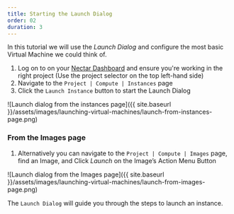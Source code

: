 ```yaml
---
title: Starting the Launch Dialog
order: 02
duration: 3
---
```


In this tutorial we will use the *Launch Dialog* and configure the most basic Virtual Machine we could think of. 

1. Log on to on your [Nectar Dashboard](https://dashboard.rc.nectar.org.au) and ensure you're working in the right project (Use the project selector on the top left-hand side)
2. Navigate to the `Project | Compute | Instances` page 
3. Click the `Launch Instance` button to start the Launch Dialog

![Launch dialog from the instances page]({{ site.baseurl }}/assets/images/launching-virtual-machines/launch-from-instances-page.png)

### From the Images page

1. Alternatively you can navigate to the `Project | Compute | Images` page, find an Image, and Click *Launch* on the Image’s Action Menu Button

![Launch dialog from the Images page]({{ site.baseurl }}/assets/images/launching-virtual-machines/launch-from-images-page.png)

The `Launch Dialog` will guide you through the steps to launch an instance.

